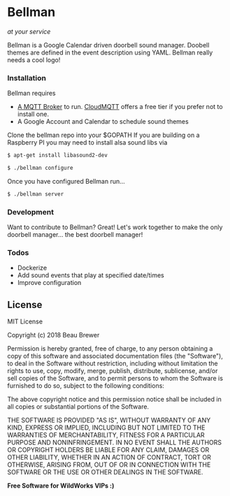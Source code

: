 # Bellman
*at your service*

Bellman is a Google Calendar driven doorbell sound manager. Doobell themes are defined in the event description using YAML. Bellman really needs a cool logo!

### Installation

Bellman requires
- [A MQTT Broker](https://www.digitalocean.com/community/tutorials/how-to-install-and-secure-the-mosquitto-mqtt-messaging-broker-on-ubuntu-16-04) to run. [CloudMQTT](https://www.cloudmqtt.com/plans.html) offers a free tier if you prefer not to install one.
- A Google Account and Calendar to schedule sound themes

Clone the bellman repo into your $GOPATH
If you are building on a Raspberry PI you may need to install alsa sound libs via
```sh
$ apt-get install libasound2-dev
```

```sh
$ ./bellman configure
```
Once you have configured Bellman run...

```sh
$ ./bellman server
```

### Development

Want to contribute to Bellman? Great!
Let's work together to make the only doorbell manager... the best doorbell manager!

### Todos

 - Dockerize
 - Add sound events that play at specified date/times
 - Improve configuration

License
----
MIT License

Copyright (c) 2018 Beau Brewer

Permission is hereby granted, free of charge, to any person obtaining a copy
of this software and associated documentation files (the "Software"), to deal
in the Software without restriction, including without limitation the rights
to use, copy, modify, merge, publish, distribute, sublicense, and/or sell
copies of the Software, and to permit persons to whom the Software is
furnished to do so, subject to the following conditions:

The above copyright notice and this permission notice shall be included in all
copies or substantial portions of the Software.

THE SOFTWARE IS PROVIDED "AS IS", WITHOUT WARRANTY OF ANY KIND, EXPRESS OR
IMPLIED, INCLUDING BUT NOT LIMITED TO THE WARRANTIES OF MERCHANTABILITY,
FITNESS FOR A PARTICULAR PURPOSE AND NONINFRINGEMENT. IN NO EVENT SHALL THE
AUTHORS OR COPYRIGHT HOLDERS BE LIABLE FOR ANY CLAIM, DAMAGES OR OTHER
LIABILITY, WHETHER IN AN ACTION OF CONTRACT, TORT OR OTHERWISE, ARISING FROM,
OUT OF OR IN CONNECTION WITH THE SOFTWARE OR THE USE OR OTHER DEALINGS IN THE
SOFTWARE.

**Free Software for WildWorks VIPs :)**